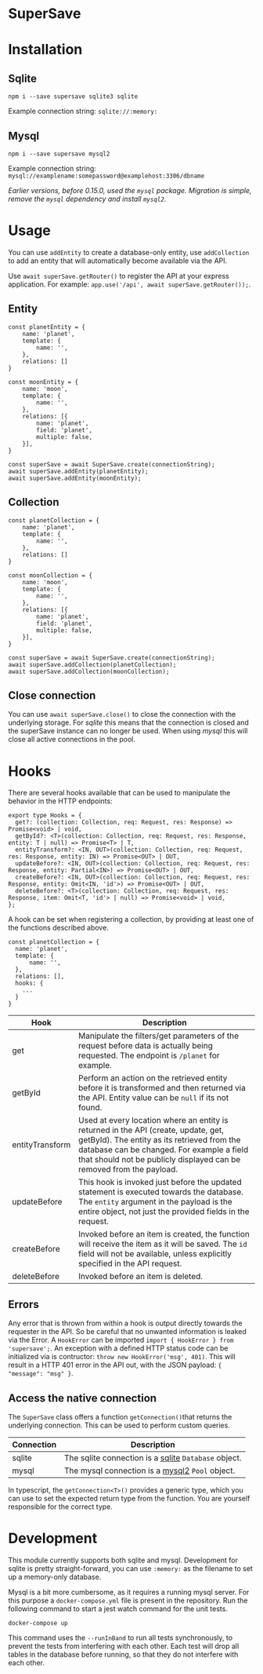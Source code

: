 # SuperSave

# Installation

## Sqlite

    npm i --save supersave sqlite3 sqlite

Example connection string: `sqlite://:memory:`

## Mysql

    npm i --save supersave mysql2

Example connection string: `mysql://examplename:somepassword@examplehost:3306/dbname`

_Earlier versions, before 0.15.0, used the `mysql` package. Migration is simple, remove the `mysql` dependency and install `mysql2`._

# Usage

You can use `addEntity` to create a database-only entity, use `addCollection` to add an entity that will automatically become available via the API.

Use `await superSave.getRouter()` to register the API at your express application. For example: `app.use('/api', await superSave.getRouter());`.

## Entity

    const planetEntity = {
        name: 'planet',
        template: {
            name: '',
        },
        relations: []
    }

    const moonEntity = {
        name: 'moon',
        template: {
            name: '',
        },
        relations: [{
            name: 'planet',
            field: 'planet',
            multiple: false,
        }],
    }

    const superSave = await SuperSave.create(connectionString);
    await superSave.addEntity(planetEntity);
    await superSave.addEntity(moonEntity);

## Collection

    const planetCollection = {
        name: 'planet',
        template: {
            name: '',
        },
        relations: []
    }

    const moonCollection = {
        name: 'moon',
        template: {
            name: '',
        },
        relations: [{
            name: 'planet',
            field: 'planet',
            multiple: false,
        }],
    }

    const superSave = await SuperSave.create(connectionString);
    await superSave.addCollection(planetCollection);
    await superSave.addCollection(moonCollection);

## Close connection

You can use `await superSave.close()` to close the connection with the underlying storage. For _sqlite_ this means that the connection is closed
and the superSave instance can no longer be used. When using _mysql_ this will close all active connections in the pool.

# Hooks

There are several hooks available that can be used to manipulate the behavior in the HTTP endpoints:

```
export type Hooks = {
  get?: (collection: Collection, req: Request, res: Response) => Promise<void> | void,
  getById?: <T>(collection: Collection, req: Request, res: Response, entity: T | null) => Promise<T> | T,
  entityTransform?: <IN, OUT>(collection: Collection, req: Request, res: Response, entity: IN) => Promise<OUT> | OUT,
  updateBefore?: <IN, OUT>(collection: Collection, req: Request, res: Response, entity: Partial<IN>) => Promise<OUT> | OUT,
  createBefore?: <IN, OUT>(collection: Collection, req: Request, res: Response, entity: Omit<IN, 'id'>) => Promise<OUT> | OUT,
  deleteBefore?: <T>(collection: Collection, req: Request, res: Response, item: Omit<T, 'id'> | null) => Promise<void> | void,
};
```

A hook can be set when registering a collection, by providing at least one of the functions described above.

```
const planetCollection = {
  name: 'planet',
  template: {
      name: '',
  },
  relations: [],
  hooks: {
    ...
  }
}
```

| Hook            | Description                                                                                                                                                                                                                                            |
| --------------- | ------------------------------------------------------------------------------------------------------------------------------------------------------------------------------------------------------------------------------------------------------ |
| get             | Manipulate the filters/get parameters of the request before data is actually being requested. The endpoint is `/planet` for example.                                                                                                                   |
| getById         | Perform an action on the retrieved entity before it is transformed and then returned via the API. Entity value can be `null` if its not found.                                                                                                         |
| entityTransform | Used at every location where an entity is returned in the API (create, update, get, getById). The entity as its retrieved from the database can be changed. For example a field that should not be publicly displayed can be removed from the payload. |
| updateBefore    | This hook is invoked just before the updated statement is executed towards the database. The `entity` argument in the payload is the entire object, not just the provided fields in the request.                                                       |
| createBefore    | Invoked before an item is created, the function will receive the item as it will be saved. The `id` field will not be available, unless explicitly specified in the API request.                                                                       |
| deleteBefore    | Invoked before an item is deleted.                                                                                                                                                                                                                     |

## Errors

Any error that is thrown from within a hook is output directly towards the requester in the API. So be careful that no unwanted information
is leaked via the Error. A `HookError` can be imported `import { HookError } from 'supersave';`. An exception with
a defined HTTP status code can be initialized via is contructor: `throw new HookError('msg', 401)`. This will result in a HTTP 401 error
in the API out, with the JSON payload: `{ "message": "msg" }`.

## Access the native connection

The `SuperSave` class offers a function `getConnection()`that returns the underlying connection. This can be used to perform
custom queries.

| Connection | Description                                                                                  |
| ---------- | -------------------------------------------------------------------------------------------- |
| sqlite     | The sqlite connection is a [sqlite](https://www.npmjs.com/package/sqlite) `Database` object. |
| mysql      | The mysql connection is a [mysql2](https://www.npmjs.com/package/mysql2) `Pool` object.      |

In typescript, the `getConnection<T>()` provides a generic type, which you can use to set the
expected return type from the function. You are yourself responsible for the correct type.

# Development

This module currently supports both sqlite and mysql. Development for sqlite is pretty straight-forward,
you can use `:memory:` as the filename to set up a memory-only database.

Mysql is a bit more cumbersome, as it requires a running mysql server. For this purpose a `docker-compose.yml` file is present in the repository. Run
the following command to start a jest watch command for the unit tests.

    docker-compose up

This command uses the `--runInBand` to run all tests synchronously, to prevent the tests from interfering with each other. Each test will drop all tables
in the database before running, so that they do not interfere with each other.

